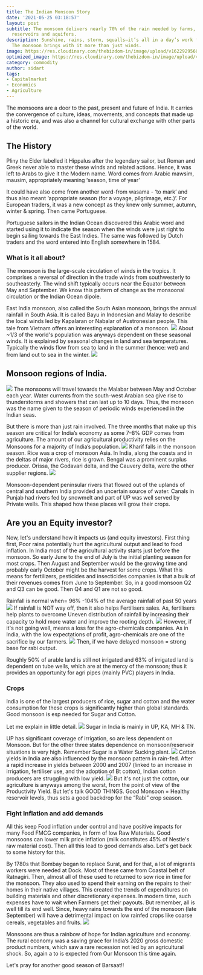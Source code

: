 ```yaml
---
title: The Indian Monsoon Story
date: '2021-05-25 03:18:57'
layout: post
subtitle: The monsoon delivers nearly 70% of the rain needed by farms, besides replenishing
  reservoirs and aquifers.
description: Sunshine, rains, storm, squalls—it’s all in a day’s work for the monsoons.
  The monsoon brings with it more than just winds.
image: https://res.cloudinary.com/thebizdom-in/image/upload/v1622929560/Monsoon_svhu3v.png
optimized_image: https://res.cloudinary.com/thebizdom-in/image/upload/v1622929560/Monsoon_svhu3v.png
category: commodity
author: sidart
tags:
- Capitalmarket
- Economics
- Agriculture
---
```


The monsoons are a door to the past, present and future of India. It carries the convergence of culture, ideas, movements, and concepts that made up a historic era, and was also a channel for cultural exchange with other parts of the world.
## The History
Pliny the Elder labelled it Hippalus after the legendary sailor, but Roman and Greek never able to master these winds and related actions. Hence, it was left to Arabs to give it the Modern name. Word comes from Arabic mawsim, mausim, appropriately meaning ‘season, time of year’

It could have also come from another word-from wasama - ‘to mark’ and thus also meant ‘appropriate season (for a voyage, pilgrimage, etc.)’. For European traders, it was a new concept as they knew only summer, autumn, winter & spring. Then came Portuguese.

Portuguese sailors in the Indian Ocean discovered this Arabic word and started using it to indicate the season when the winds were just right to begin sailing towards the East Indies. The same was followed by Dutch traders and the word entered into English somewhere in 1584.

### What is it all about?
The monsoon is the large-scale circulation of winds in the tropics. It comprises a reversal of direction in the trade winds from southwesterly to southeasterly. The wind shift typically occurs near the Equator between May and September. We know this pattern of change as the monsoonal circulation or the Indian Ocean dipole.

East India monsoon, also called the South Asian monsoon, brings the annual rainfall in South Asia. It is called Bayu in Indonesian and Malay to describe the local winds led by Kapalaran or Nabalar of Austronesian people.  This tale from Vietnam offers an interesting explanation of a monsoon.
![](https://pbs.twimg.com/media/E2PcWfQWEAA9IJy?format=png&name=small)
About ~1/3 of the world's population was anyways dependent on these seasonal winds. It is explained by seasonal changes in land and sea temperatures. Typically the winds flow from sea to land in the summer (hence: wet) and from land out to sea in the winter.
![](https://pbs.twimg.com/media/E2PcCW9XsAwQR75?format=png&name=small)
## Monsoon regions of India.
![](https://pbs.twimg.com/media/E2Pcz2EX0AQIpbP?format=png&name=small)
The monsoons will travel towards the Malabar between May and October each year. Water currents from the south-west Arabian sea give rise to thunderstorms and showers that can last up to 10 days. Thus, the monsoon was the name given to the season of periodic winds experienced in the Indian seas. 

But there is more than just rain involved. The three months that make up this season are critical for India’s economy as some 7–8% GDP comes from agriculture. The amount of our agricultural productivity relies on the Monsoons for a majority of India’s population.
![](https://pbs.twimg.com/media/E2PeKnlXMA8TEBN?format=png&name=small)
Kharif falls in the monsoon season. Rice was a crop of monsoon Asia. In India, along the coasts and in the deltas of major rivers, rice is grown. Bengal was a prominent surplus producer. Orissa, the Godavari delta, and the Cauvery delta, were the other supplier regions.
![](https://pbs.twimg.com/media/E2PdpYzXoAIAne4?format=png&name=small)

Monsoon-dependent peninsular rivers that flowed out of the uplands of central and southern India provided an uncertain source of water. Canals in Punjab had rivers fed by snowmelt and part of UP was well served by Private wells. This shaped how these places will grow their crops.

## Are you an Equity investor?
Now, let's understand how it impacts us (and equity investors). First thing first, Poor rains potentially hurt the agricultural output and lead to food inflation. 
In India most of the agricultural activity starts just before the monsoon. So early June to the end of July is the initial planting season for most crops. Then August and September would be the growing time and probably early October might be the harvest for some crops. 
What this means for fertilizers, pesticides and insecticides companies is that a bulk of their revenues comes from June to September. So, in a good monsoon Q2 and Q3 can be good. Then Q4 and Q1 are not so good. 

Rainfall is normal when= 96% -104% of the average rainfall of past 50 years
![](https://pbs.twimg.com/media/E2PiNNqVEAEil2Q?format=png&name=small)
If rainfall is NOT way off, then it also helps Fertilisers sales. As, fertilisers help plants to overcome Uneven distribution of rainfall by increasing their capacity to hold more water and improve the rooting depth. 
![](https://pbs.twimg.com/media/E2Pja1tXIAQwqCt?format=png&name=large)
However, if it's not going well, means a loss for the agro-chemicals companies. As in India, with the low expectations of profit, agro-chemicals are one of the sacrifice by our farmers. 
![](https://pbs.twimg.com/media/E2Pj-q8XIAM0sGu?format=png&name=small)
Then, if we have delayed monsoon = strong base for rabi output.

Roughly 50% of arable land is still not irrigated and 63% of irrigated land is dependent on tube wells, which are at the mercy of the monsoon; thus it provides an opportunity for agri pipes (mainly PVC) players in India.

### Crops
India is one of the largest producers of rice, sugar and cotton and the water consumption for these crops is significantly higher than global standards. Good monsoon is esp needed for Sugar and Cotton. 

Let me explain in little detail.
![](https://pbs.twimg.com/media/E2PkYWxXIAEKMKX?format=png&name=small)
Sugar in India is mainly in UP, KA, MH & TN.

UP has significant coverage of irrigation, so are less dependent on Monsoon. But for the other three states dependence on monsoon/reservoir situations is very high. Remember Sugar is a Water Sucking plant.
![](https://pbs.twimg.com/media/E2PlIhqXEAAqTR1?format=png&name=small)
Cotton yields in India are also influenced by the monsoon pattern in rain-fed. After a rapid increase in yields between 2000 and 2007 (linked to an increase in irrigation, fertiliser use, and the adoption of Bt cotton), Indian cotton producers are struggling with low yield.
![](https://pbs.twimg.com/media/E2PloMEWEAouCqW?format=png&name=small)
But it's not just the cotton, our agriculture is anyways among the worst, from the point of view of the Productivity Yield. But let's talk GOOD THINGS.
Good Monsoon = Healthy reservoir levels, thus sets a good backdrop for the “Rabi” crop season.

### Fight Inflation and add demands
All this keep Food inflation under control and have positive impacts for many Food FMCG companies, in form of low Raw Materials. 
Good monsoons can lower milk price inflation (milk constitutes 45% of Nestle's raw material cost). Then all this lead to good demands also. Let's get back to some history for this.

By 1780s that Bombay began to replace Surat, and for that, a lot of migrants workers were needed at Dock. Most of these came from Coastal belt of Ratnagiri. Then, almost all of these used to returned to sow rice in time for the monsoon. They also used to spend their earning on the repairs to their homes in their native villages. This created the trends of expenditures on building materials and other discretionary expenses. In modern time, such expenses have to wait when Farmers get their payouts. But remember, all is well till its end well. 
Since, heavy rains towards the end of the monsoon (late September) will have a detrimental impact on low rainfed crops like coarse cereals, vegetables and fruits.
![](https://pbs.twimg.com/media/E2PvEzlUYAMM0_A?format=jpg&name=large)

Monsoons are thus a rainbow of hope for Indian agriculture and economy. The rural economy was a saving grace for India’s 2020 gross domestic product numbers, which saw a rare recession not led by an agricultural shock. So, again a to is expected from Our Monsoon this time again. 

Let's pray for another good season of Barsaat!!

